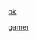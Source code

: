 [ok](https://click.discord.com/ls/click?upn=u001.a0NJ38DJJG1sulNx5wS1jjasHPOV5MgsCNLIOUybEqgv-2F76hJtte7st2YGE6B-2FX1vwDkIhWiztuBDnDVwrybVTqno2UoE6-2B-2B16VhvgCFkeuD5cCTejMdAvF3jk7qy48Zd7O-2FKi8Nts-2Binl-2FagXx62yAu-2BWPg-2BbfKa7BCJ1zGCAwQ2yb-2FTOmRvgd7HPurOX0bDc_N_iNbxcxFaIuyX6NcJFSXdpX54pESs-2FGOFBE2Oanr6UYZeFgOVHpZUqVws6k743cihy4lH2Ijxb-2FcfnEGU8PASX2CjAnRFFSTX1qwrkHG2hdXkAXkLlbgmK5u5r-2FgL-2F6T6VSqGGsd73eLgp8-2FCLGQXCHxJ0-2BSUON2DgqIyCC4aYMSQEGGSfstmWYAmQTVdAC0W7mv6icoyfekeS3OX5mr0Khm-2F-2BDm3IP-2BC7RsGxY9FSu4d-2FdTQRz9WPgQOlPVSd8RCCAfgee-2FkkIcF1fe-2F3-2Fdqtg-3D-3D)

[gamer](https://www.youtube.com/redirect?event=video_description&redir_token=QUFFLUhqbkU2cDUwRzhlc3QtX1VOY21oWkliWXRoQWJfZ3xBQ3Jtc0tsUDFUVGpWOEdTck5UcjBfR3lkQXlVU1Z4Wnl1U0Z5Z0J2dE9QUkIwc1doS3h6cGFRRVZJVkF0TkE3Wmc0UDZlZGJjdWxQYUI0bE0tUTBEM05CMjFNV2I3dnA0bmN4bTVBaEtYWHA1dDJvTERyMHZjWQ&q=https%3A%2F%2Fdiscord.gg%2F6VXF6Ahc4K&v=jRPYQ-7ma3k)

